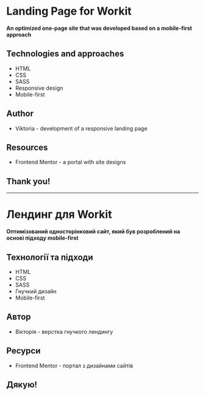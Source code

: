 # Landing Page for Workit

**An optimized one-page site that was developed based on a mobile-first approach**

## Technologies and approaches
* HTML
* CSS
* SASS
* Responsive design
* Mobile-first

## Author
* Viktoria - development of a responsive landing page

## Resources
* Frontend Mentor - a portal with site designs

## Thank you!

-----------------------------------------------------------------------------------------------------

# Лендинг для Workit

**Оптимізований односторінковий сайт, який був розроблений на основі підходу mobile-first**

## Технології та підходи
* HTML
* CSS
* SASS
* Гнучкий дизайн
* Mobile-first

## Автор
* Вікторія - верстка гнучкого лендингу

## Ресурси
* Frontend Mentor - портал з дизайнами сайтів

## Дякую!
